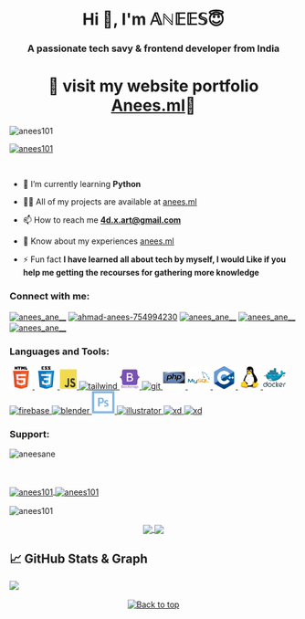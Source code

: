 <h1 align="center">Hi 👋, I'm 𝔸ℕ𝔼𝔼𝕊😇</h1>
<h3 align="center">A passionate tech savy & frontend developer from India</h3>
<h1 align="center">🍂 visit my website portfolio  <a href="https://anees.ml">Anees.ml</a>🍁</h1>




<p align="left"> <img src="https://komarev.com/ghpvc/?username=anees101&label=Profile%20views&color=0e75b6&style=flat" alt="anees101" /></p>

<p align="left"> <a href="https://github.com/ryo-ma/github-profile-trophy"><img src="https://github-profile-trophy.vercel.app/?username=anees101" alt="anees101" /></a> </p>

<p align="left"> <a href="https://twitter.com/" target="blank"><img src="https://img.shields.io/twitter/follow/?logo=twitter&style=for-the-badge" alt="" /></a> </p>

- 🌱 I’m currently learning **Python**

- 👨‍💻 All of my projects are available at [anees.ml](anees.ml)

- 📫 How to reach me **4d.x.art@gmail.com**

- 📄 Know about my experiences [anees.ml](anees.ml)

- ⚡ Fun fact **I have learned all about tech by myself, I would Like if you help me getting the recourses for gathering more knowledge**

<h3 align="left">Connect with me:</h3>
<p align="left">
<a href="https://github.com/Anees101" target="blank"><img align="center" src="https://raw.githubusercontent.com/rahuldkjain/github-profile-readme-generator/master/src/images/icons/Social/github.svg" alt="anees_ane__" height="30" width="40" /></a>
<a href="https://linkedin.com/in/ahmad-anees-754994230" target="blank"><img align="center" src="https://raw.githubusercontent.com/rahuldkjain/github-profile-readme-generator/master/src/images/icons/Social/linked-in-alt.svg" alt="ahmad-anees-754994230" height="30" width="40" /></a>
<a href="https://instagram.com/anees_ane__" target="blank"><img align="center" src="https://raw.githubusercontent.com/rahuldkjain/github-profile-readme-generator/master/src/images/icons/Social/instagram.svg" alt="anees_ane__" height="30" width="40" /></a>
<a href="https://wa.me/+919029605529" target="blank"><img align="center" src="https://raw.githubusercontent.com/rahuldkjain/github-profile-readme-generator/master/src/images/icons/Social/whatsapp.svg" alt="anees_ane__" height="30" width="40" /></a>
<a href="mailto:4d.x.art@gmail.com" target="blank"><img align="center" src="https://www.reshot.com/preview-assets/icons/PC48BQ7E6M/mail-PC48BQ7E6M.svg" alt="anees_ane__" height="40" width="40" /></a>

</p>

<h3 align="left">Languages and Tools:</h3>
<p align="left"> 
<a href="https://www.w3.org/html/" target="_blank" rel="noreferrer"> <img src="https://raw.githubusercontent.com/devicons/devicon/master/icons/html5/html5-original-wordmark.svg" alt="html5" width="40" height="40"/> </a>
<a href="https://www.w3schools.com/css/" target="_blank" rel="noreferrer"> <img src="https://raw.githubusercontent.com/devicons/devicon/master/icons/css3/css3-original-wordmark.svg" alt="css3" width="40" height="40"/> </a>
<a href="https://developer.mozilla.org/en-US/docs/Web/JavaScript" target="_blank" rel="noreferrer"> <img src="https://raw.githubusercontent.com/devicons/devicon/master/icons/javascript/javascript-original.svg" alt="javascript" width="30" height="35"/> </a>
<a href="https://tailwindcss.com/" target="_blank" rel="noreferrer"> <img src="https://www.vectorlogo.zone/logos/tailwindcss/tailwindcss-icon.svg" alt="tailwind" width="40" height="40"/> </a>
<a href="https://getbootstrap.com" target="_blank" rel="noreferrer"> <img src="https://raw.githubusercontent.com/devicons/devicon/master/icons/bootstrap/bootstrap-plain-wordmark.svg" alt="bootstrap" width="35" height="35"/> </a> 
<a href="https://git-scm.com/" target="_blank" rel="noreferrer"> <img src="https://www.vectorlogo.zone/logos/git-scm/git-scm-icon.svg" alt="git" width="40" height="40"/> </a>
<a href="https://www.php.net" target="_blank" rel="noreferrer"> <img src="https://raw.githubusercontent.com/devicons/devicon/master/icons/php/php-original.svg" alt="php" width="40" height="40"/> </a> 
<a href="https://www.mysql.com/" target="_blank" rel="noreferrer"> <img src="https://raw.githubusercontent.com/devicons/devicon/master/icons/mysql/mysql-original-wordmark.svg" alt="mysql" width="40" height="40"/> </a> 
<a href="https://www.w3schools.com/cpp/" target="_blank" rel="noreferrer"> <img src="https://raw.githubusercontent.com/devicons/devicon/master/icons/cplusplus/cplusplus-original.svg" alt="cplusplus" width="40" height="40"/> </a>
<a href="https://www.linux.org/" target="_blank" rel="noreferrer"> <img src="https://raw.githubusercontent.com/devicons/devicon/master/icons/linux/linux-original.svg" alt="linux" width="40" height="40"/> </a> 
<!-- <a href="https://www.arduino.cc/" target="_blank" rel="noreferrer"> <img src="https://cdn.worldvectorlogo.com/logos/arduino-1.svg" alt="arduino" width="40" height="40"/> </a>  -->
<a href="https://www.docker.com/" target="_blank" rel="noreferrer"> <img src="https://raw.githubusercontent.com/devicons/devicon/master/icons/docker/docker-original-wordmark.svg" alt="docker" width="40" height="40"/> </a> 
<!-- <a href="https://kubernetes.io" target="_blank" rel="noreferrer"> <img src="https://www.vectorlogo.zone/logos/kubernetes/kubernetes-icon.svg" alt="kubernetes" width="40" height="40"/> </a>  -->
<a href="https://firebase.google.com/" target="_blank" rel="noreferrer"> <img src="https://www.vectorlogo.zone/logos/firebase/firebase-icon.svg" alt="firebase" width="40" height="40"/> </a>  
<a href="https://www.blender.org/" target="_blank" rel="noreferrer"> <img src="https://download.blender.org/branding/community/blender_community_badge_white.svg" alt="blender" width="40" height="40"/> </a>
<a href="https://www.photoshop.com/en" target="_blank" rel="noreferrer"> <img src="https://raw.githubusercontent.com/devicons/devicon/master/icons/photoshop/photoshop-line.svg" alt="photoshop" width="40" height="40"/> </a>
<a href="https://www.adobe.com/in/products/illustrator.html" target="_blank" rel="noreferrer"> <img src="https://www.vectorlogo.zone/logos/adobe_illustrator/adobe_illustrator-icon.svg" alt="illustrator" width="40" height="40"/> </a>
<a href="https://www.adobe.com/products/xd.html" target="_blank" rel="noreferrer"> <img src="https://cdn.worldvectorlogo.com/logos/adobe-xd.svg" alt="xd" width="40" height="40"/> </a>
<a href="https://www.adobe.com/products/premiere.html" target="_blank" rel="noreferrer"> <img src="https://upload.wikimedia.org/wikipedia/commons/thumb/f/f2/Adobe_Premiere_Pro_Logo.svg/512px-Adobe_Premiere_Pro_Logo.svg.png?20170508164447" alt="xd" width="40" height="40"/> </a> </p>

<h3 align="left">Support:</h3>
<p><a href="https://www.buymeacoffee.com/aneesane"> <img align="left" src="https://cdn.buymeacoffee.com/buttons/v2/default-yellow.png" height="50" width="210" alt="aneesane" /></a></p><br><br><br>



<p>
    <a href="https://github.com/anees101?tab=repositories">
    <img height="160" align="center" src="https://github-readme-stats.vercel.app/api/top-langs?username=anees101&show_icons=true&locale=en&layout=compact&theme=chartreuse-dark&langs_count=10" alt="anees101" />
    </a>
    <a href="https://github.com/anees101?tab=repositories">
    <img height="160" align="center" src="https://github-readme-stats.vercel.app/api?username=anees101&show_icons=true&locale=en&theme=chartreuse-dark&include_all_commits=false&private_count=true" alt="anees101" />
    </a>
</p>

<p><img align="center" src="https://github-readme-streak-stats.herokuapp.com/?user=anees101&theme=chartreuse-dark&border_radius=30.0" alt="anees101" /></p>

<!-- Stats -->
<p align="center">
  <a href="https://github.com/anees101?tab=repositories">
    <img height="150"
      align="center"
      src="https://github-readme-stats.vercel.app/api/top-langs/?username=anees101&layout=compact&theme=merko&count_private=true"
    />
  </a>
  <a href="https://github.com/anees101?tab=repositories">
    <img height="150"
      align="center"
      height="140"
      src="https://github-readme-stats.vercel.app/api?username=anees101&count_private=true&show_icons=true&custom_title=Github%20Status&hide=issues&theme=merko&count_private=true"
    />
  </a>
</p>



## 📈 GitHub Stats & Graph
<p align="center">

<p><img src="https://activity-graph.herokuapp.com/graph?username=anees101&theme=xcode"></p>





<!-- centre button links to top -->
<p align="center"><a href="#top"><img src="https://img.shields.io/static/v1?label&message=Back+to+top 👆🏼&color=076e0f&style=flat&logo" width="20%" alt="Back to top" /></a></p>

<!-- [![Typing SVG](https://readme-typing-svg.herokuapp.com?color=%2340c463&width=500&height=30&lines=I+love+Pascal+and+have+been+programming;in+it+for+more+than+25+years.)](https://git.io/typing-svg) -->

















<!-- # Learn 

[Learn About Git Hub
](https://lab.github.com/)


# My Social media Accounts
[Dribble](https://dribbble.com/Anees101) 

[Git Hub](https://github.com/Anees101) 

[Vimeo](https://vimeo.com/Anees) 




# Task to compleate 

Creata this Accounts,
Twitter,
Facebook,
Figma,
Instagram,
Creative Market,
CodePen,
Medium,
Behance,
LinkedIn,
YouTube,
Tumblr,
Pinterest,
Shopify,



# Skill Devlopment

finish insurance e exam


https://www.youtube.com/watch?v=rs_PuSbHUpQ
Coding 
grafic Designing
Animation 
influnfer marketing 
digital marketing
web dev
app dev
social media 



freelancer/ upwork / nokri.com / internshala 

video editior
animator
grafic designer
web devlopment
seo
ui

copy writing
reanscribing (transcribe me, rev, screaby,)


# Learn Skill with certificate -->



